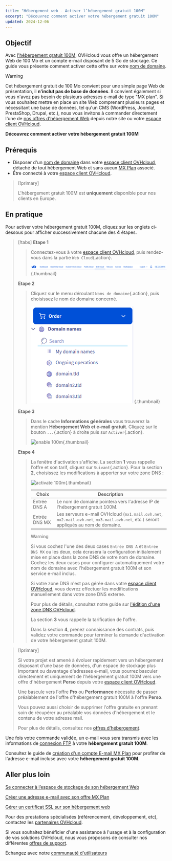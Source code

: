 ```yaml
---
title: "Hébergement web - Activer l’hébergement gratuit 100M"
excerpt: "Découvrez comment activer votre hébergement gratuit 100M"
updated: 2024-12-06
---
```


## Objectif

Avec [l'hébergement gratuit 100M](/links/web/domains-free-hosting), OVHcloud vous offre un hébergement Web de 100 Mo et un compte e-mail disposant de 5 Go de stockage. 
Ce guide vous présente comment activer cette offre sur votre [nom de domaine](/links/web/domains).

> [!warning]
>
> Cet hébergement gratuit de 100 Mo convient pour une simple page Web de présentation, il **n'inclut pas de base de données**.
> Il convient également si vous n'avez pas besoin de plusieurs adresses e-mail de type "MX plan". 
> Si vous souhaitez mettre en place un site Web comprenant plusieurs pages et nécessitant une base de données, tel qu'un CMS (WordPress, Joomla!, PrestaShop, Drupal, etc.), nous vous invitons à commander directement l'une de [nos offres d'hébergement Web](/links/web/hosting) depuis notre site ou votre [espace client OVHcloud](/links/manager).
>

**Découvrez comment activer votre hébergement gratuit 100M**

## Prérequis

- Disposer d'un [nom de domaine](/links/web/domains) dans votre [espace client OVHcloud](/links/manager), détaché de tout hébergement Web et sans aucun [MX Plan](/pages/web_cloud/email_and_collaborative_solutions/mx_plan/email_generalities) associé.
- Être connecté à votre [espace client OVHcloud](/links/manager).

> [!primary]
>
> L'hébergement gratuit 100M est **uniquement** disponible pour nos clients en Europe.

## En pratique

Pour activer votre hébergement gratuit 100M, cliquez sur les onglets ci-dessous pour afficher successivement chacune des **4** étapes.

> [!tabs]
> **Etape 1**
>>
>> Connectez-vous à votre [espace client OVHcloud](/links/manager), puis rendez-vous dans la partie `Web Cloud`{.action}.
>>
>> ![enable 100m](/pages/assets/screens/control_panel/product-selection/web-cloud.png){.thumbnail}
>>
> **Etape 2**
>>
>> Cliquez sur le menu déroulant `Noms de domaine`{.action}, puis choisissez le nom de domaine concerné.
>>
>> ![enable 100m](/pages/assets/screens/control_panel/product-selection/web-cloud/domain-names.png){.thumbnail}
>>
> **Etape 3**
>>
>> Dans le cadre **Informations générales** vous trouverez la mention **Hébergement Web et e-mail gratuit**. Cliquez sur le bouton `...`{.action} à droite puis sur `Activer`{.action}.
>>
>> ![enable 100m](/pages/assets/screens/control_panel/product-selection/web-cloud/domain-dns/general-information/enable-100m.png){.thumbnail}
>>
> **Etape 4**
>>
>> La fenêtre d'activation s'affiche. La section **1** vous rappelle l'offre et son tarif, cliquez sur `Suivant`{.action}.
>> Pour la section **2**, choisissez les modifications à apporter sur votre zone DNS :
>>
>> ![activate 100m](/pages/assets/screens/control_panel/product-selection/web-cloud/order/order-100m-step-2.png){.thumbnail}
>>
>> | Choix                                       	| Description                                                                                                               							|
>> |--------------------------------------------	|-----------------------------------------------------------------------------------------------------------------------------------------------------------|
>> | Entrée DNS A                         	| Le nom de domaine pointera vers l'adresse IP de l'hébergement gratuit 100M.                                               								|
>> | Entrée DNS MX 	| Les serveurs e-mail OVHcloud (`mx1.mail.ovh.net`, `mx2.mail.ovh.net`, `mx3.mail.ovh.net`, etc.) seront appliqués au nom de domaine. 	|
>>
>> > [!warning]
>> >
>> > Si vous cochez l'une des deux cases `Entrée DNS A` et `Entrée DNS MX` ou les deux, cela écrasera la configuration initialement mise en place dans la zone DNS de votre nom de domaine.
>> > Cochez les deux cases pour configurer automatiquement votre nom de domaine avec l'hébergement gratuit 100M et son service e-mail inclus.
>> >
>> > Si votre zone DNS n'est pas gérée dans votre [espace client OVHcloud](/links/manager), vous devrez effectuer les modifications manuellement dans votre zone DNS externe.
>> >
>> > Pour plus de détails, consultez notre guide sur [l'édition d'une zone DNS OVHcloud](/pages/web_cloud/domains/dns_zone_edit).
>>
>> La section **3** vous rappelle la tarification de l'offre. 
>>
>> Dans la section **4**, prenez connaissance des contrats, puis validez votre commande pour terminer la demande d'activation de votre hébergement gratuit 100M.

> [!primary]
>
> Si votre projet est amené à évoluer rapidement vers un hébergement disposant d'une base de données, d'un espace de stockage plus important ou davantage d'adresses e-mail, vous pourrez basculer directement et uniquement de l'hébergement gratuit 100M vers une offre d'hébergement **Perso** depuis votre [espace client OVHcloud](/links/manager).
>
> Une bascule vers l'offre **Pro** ou **Performance** nécessite de passer préalablement de l'offre d'hébergement gratuit 100M à l'offre **Perso**.
>
> Vous pouvez aussi choisir de supprimer l'offre gratuite en prenant soin de récupérer au préalable vos données d'hébergement et le contenu de votre adresse mail.
>
> Pour plus de détails, consultez nos [offres d'hébergement](/links/web/hosting).

Une fois votre commande validée, un e-mail vous sera transmis avec les informations de [connexion FTP](/pages/web_cloud/web_hosting/ftp_connection) à votre **hébergement gratuit 100M**.

Consultez le guide de [création d'un compte E-mail MX Plan](/pages/web_cloud/email_and_collaborative_solutions/mx_plan/email_creation) pour profiter de l'adresse e-mail incluse avec votre **hébergement gratuit 100M**.

## Aller plus loin

[Se connecter à l’espace de stockage de son hébergement Web](/pages/web_cloud/web_hosting/ftp_connection)

[Créer une adresse e-mail avec son offre MX Plan](/pages/web_cloud/email_and_collaborative_solutions/mx_plan/email_creation)

[Gérer un certificat SSL sur son hébergement web](/pages/web_cloud/web_hosting/ssl_on_webhosting)

Pour des prestations spécialisées (référencement, développement, etc), contactez les [partenaires OVHcloud](/links/partner).

Si vous souhaitez bénéficier d'une assistance à l'usage et à la configuration de vos solutions OVHcloud, nous vous proposons de consulter nos différentes [offres de support](/links/support).

Échangez avec notre [communauté d'utilisateurs](/links/community)